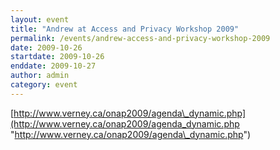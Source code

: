 ```yaml
---
layout: event
title: "Andrew at Access and Privacy Workshop 2009"
permalink: /events/andrew-access-and-privacy-workshop-2009
date: 2009-10-26
startdate: 2009-10-26
enddate: 2009-10-27
author: admin
category: event
---
```


[http://www.verney.ca/onap2009/agenda\_dynamic.php](http://www.verney.ca/onap2009/agenda_dynamic.php "http://www.verney.ca/onap2009/agenda\_dynamic.php")

